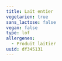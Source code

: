 ```yaml
---
title: Lait entier
vegetarien: true
sans_lactose: false
vegan: false
type: lof
allergenes:
  - Produit laitier
uuid: df345131
---
```


